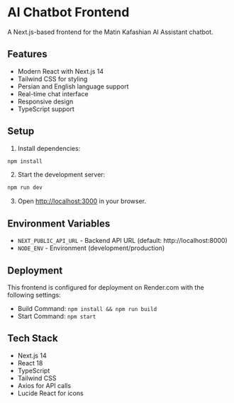 # AI Chatbot Frontend

A Next.js-based frontend for the Matin Kafashian AI Assistant chatbot.

## Features

- Modern React with Next.js 14
- Tailwind CSS for styling
- Persian and English language support
- Real-time chat interface
- Responsive design
- TypeScript support

## Setup

1. Install dependencies:
```bash
npm install
```

2. Start the development server:
```bash
npm run dev
```

3. Open [http://localhost:3000](http://localhost:3000) in your browser.

## Environment Variables

- `NEXT_PUBLIC_API_URL` - Backend API URL (default: http://localhost:8000)
- `NODE_ENV` - Environment (development/production)

## Deployment

This frontend is configured for deployment on Render.com with the following settings:
- Build Command: `npm install && npm run build`
- Start Command: `npm start`

## Tech Stack

- Next.js 14
- React 18
- TypeScript
- Tailwind CSS
- Axios for API calls
- Lucide React for icons
